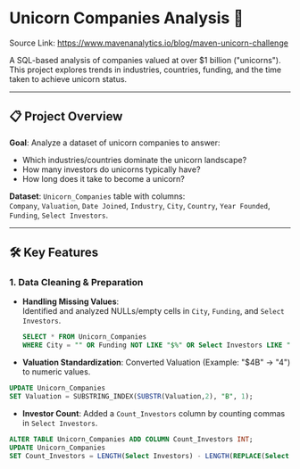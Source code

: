 
# Unicorn Companies Analysis 🦄
Source Link: https://www.mavenanalytics.io/blog/maven-unicorn-challenge

A SQL-based analysis of companies valued at over $1 billion ("unicorns"). This project explores trends in industries, countries, funding, and the time taken to achieve unicorn status.

---

## 📋 Project Overview
**Goal**: Analyze a dataset of unicorn companies to answer:  
- Which industries/countries dominate the unicorn landscape?  
- How many investors do unicorns typically have?  
- How long does it take to become a unicorn?  

**Dataset**: `Unicorn_Companies` table with columns:  
`Company`, `Valuation`, `Date Joined`, `Industry`, `City`, `Country`, `Year Founded`, `Funding`, `Select Investors`.

---

## 🛠️ Key Features
### 1. **Data Cleaning & Preparation**
- **Handling Missing Values**:  
 Identified and analyzed NULLs/empty cells in `City`, `Funding`, and `Select Investors`.
  ```sql
  SELECT * FROM Unicorn_Companies 
  WHERE City = "" OR Funding NOT LIKE "$%" OR Select Investors LIKE "n/a";

- **Valuation Standardization**:
Converted Valuation (Example: "$4B" → "4") to numeric values.
```sql
UPDATE Unicorn_Companies
SET Valuation = SUBSTRING_INDEX(SUBSTR(Valuation,2), "B", 1);
```

- **Investor Count**:
Added a `Count_Investors` column by counting commas in `Select Investors`.
```sql
ALTER TABLE Unicorn_Companies ADD COLUMN Count_Investors INT;
UPDATE Unicorn_Companies
SET Count_Investors = LENGTH(Select Investors) - LENGTH(REPLACE(Select Investors, ",", "")) + 1;
```